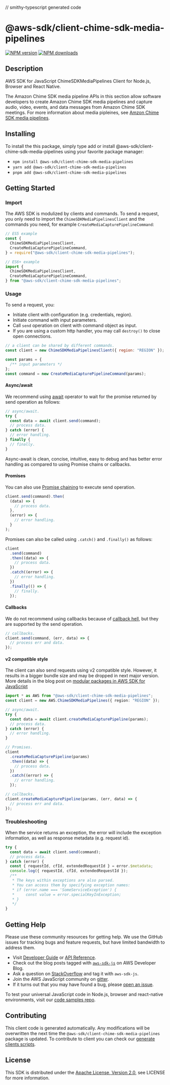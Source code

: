// smithy-typescript generated code

# @aws-sdk/client-chime-sdk-media-pipelines

[![NPM version](https://img.shields.io/npm/v/@aws-sdk/client-chime-sdk-media-pipelines/latest.svg)](https://www.npmjs.com/package/@aws-sdk/client-chime-sdk-media-pipelines)
[![NPM downloads](https://img.shields.io/npm/dm/@aws-sdk/client-chime-sdk-media-pipelines.svg)](https://www.npmjs.com/package/@aws-sdk/client-chime-sdk-media-pipelines)

## Description

AWS SDK for JavaScript ChimeSDKMediaPipelines Client for Node.js, Browser and React Native.

<p>The Amazon Chime SDK media pipeline APIs in this section allow software developers to create Amazon Chime SDK media pipelines
and capture audio, video, events, and data messages from Amazon Chime SDK meetings. For more information about media pipleines, see
<a href="https://docs.aws.amazon.com/chime/latest/APIReference/API_Operations_Amazon_Chime_SDK_Media_Pipelines.html">Amzon Chime SDK media pipelines</a>.
</p>

## Installing

To install the this package, simply type add or install @aws-sdk/client-chime-sdk-media-pipelines
using your favorite package manager:

- `npm install @aws-sdk/client-chime-sdk-media-pipelines`
- `yarn add @aws-sdk/client-chime-sdk-media-pipelines`
- `pnpm add @aws-sdk/client-chime-sdk-media-pipelines`

## Getting Started

### Import

The AWS SDK is modulized by clients and commands.
To send a request, you only need to import the `ChimeSDKMediaPipelinesClient` and
the commands you need, for example `CreateMediaCapturePipelineCommand`:

```js
// ES5 example
const {
  ChimeSDKMediaPipelinesClient,
  CreateMediaCapturePipelineCommand,
} = require("@aws-sdk/client-chime-sdk-media-pipelines");
```

```ts
// ES6+ example
import {
  ChimeSDKMediaPipelinesClient,
  CreateMediaCapturePipelineCommand,
} from "@aws-sdk/client-chime-sdk-media-pipelines";
```

### Usage

To send a request, you:

- Initiate client with configuration (e.g. credentials, region).
- Initiate command with input parameters.
- Call `send` operation on client with command object as input.
- If you are using a custom http handler, you may call `destroy()` to close open connections.

```js
// a client can be shared by different commands.
const client = new ChimeSDKMediaPipelinesClient({ region: "REGION" });

const params = {
  /** input parameters */
};
const command = new CreateMediaCapturePipelineCommand(params);
```

#### Async/await

We recommend using [await](https://developer.mozilla.org/en-US/docs/Web/JavaScript/Reference/Operators/await)
operator to wait for the promise returned by send operation as follows:

```js
// async/await.
try {
  const data = await client.send(command);
  // process data.
} catch (error) {
  // error handling.
} finally {
  // finally.
}
```

Async-await is clean, concise, intuitive, easy to debug and has better error handling
as compared to using Promise chains or callbacks.

#### Promises

You can also use [Promise chaining](https://developer.mozilla.org/en-US/docs/Web/JavaScript/Guide/Using_promises#chaining)
to execute send operation.

```js
client.send(command).then(
  (data) => {
    // process data.
  },
  (error) => {
    // error handling.
  }
);
```

Promises can also be called using `.catch()` and `.finally()` as follows:

```js
client
  .send(command)
  .then((data) => {
    // process data.
  })
  .catch((error) => {
    // error handling.
  })
  .finally(() => {
    // finally.
  });
```

#### Callbacks

We do not recommend using callbacks because of [callback hell](http://callbackhell.com/),
but they are supported by the send operation.

```js
// callbacks.
client.send(command, (err, data) => {
  // process err and data.
});
```

#### v2 compatible style

The client can also send requests using v2 compatible style.
However, it results in a bigger bundle size and may be dropped in next major version. More details in the blog post
on [modular packages in AWS SDK for JavaScript](https://aws.amazon.com/blogs/developer/modular-packages-in-aws-sdk-for-javascript/)

```ts
import * as AWS from "@aws-sdk/client-chime-sdk-media-pipelines";
const client = new AWS.ChimeSDKMediaPipelines({ region: "REGION" });

// async/await.
try {
  const data = await client.createMediaCapturePipeline(params);
  // process data.
} catch (error) {
  // error handling.
}

// Promises.
client
  .createMediaCapturePipeline(params)
  .then((data) => {
    // process data.
  })
  .catch((error) => {
    // error handling.
  });

// callbacks.
client.createMediaCapturePipeline(params, (err, data) => {
  // process err and data.
});
```

### Troubleshooting

When the service returns an exception, the error will include the exception information,
as well as response metadata (e.g. request id).

```js
try {
  const data = await client.send(command);
  // process data.
} catch (error) {
  const { requestId, cfId, extendedRequestId } = error.$metadata;
  console.log({ requestId, cfId, extendedRequestId });
  /**
   * The keys within exceptions are also parsed.
   * You can access them by specifying exception names:
   * if (error.name === 'SomeServiceException') {
   *     const value = error.specialKeyInException;
   * }
   */
}
```

## Getting Help

Please use these community resources for getting help.
We use the GitHub issues for tracking bugs and feature requests, but have limited bandwidth to address them.

- Visit [Developer Guide](https://docs.aws.amazon.com/sdk-for-javascript/v3/developer-guide/welcome.html)
  or [API Reference](https://docs.aws.amazon.com/AWSJavaScriptSDK/v3/latest/index.html).
- Check out the blog posts tagged with [`aws-sdk-js`](https://aws.amazon.com/blogs/developer/tag/aws-sdk-js/)
  on AWS Developer Blog.
- Ask a question on [StackOverflow](https://stackoverflow.com/questions/tagged/aws-sdk-js) and tag it with `aws-sdk-js`.
- Join the AWS JavaScript community on [gitter](https://gitter.im/aws/aws-sdk-js-v3).
- If it turns out that you may have found a bug, please [open an issue](https://github.com/aws/aws-sdk-js-v3/issues/new/choose).

To test your universal JavaScript code in Node.js, browser and react-native environments,
visit our [code samples repo](https://github.com/aws-samples/aws-sdk-js-tests).

## Contributing

This client code is generated automatically. Any modifications will be overwritten the next time the `@aws-sdk/client-chime-sdk-media-pipelines` package is updated.
To contribute to client you can check our [generate clients scripts](https://github.com/aws/aws-sdk-js-v3/tree/main/scripts/generate-clients).

## License

This SDK is distributed under the
[Apache License, Version 2.0](http://www.apache.org/licenses/LICENSE-2.0),
see LICENSE for more information.
